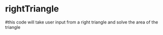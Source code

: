 # rightTriangle
#this code will take user input from a right triangle and solve the area of the triangle

